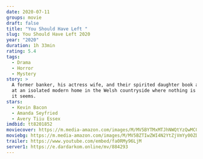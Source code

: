 ```yaml
---
date: 2020-07-11
groups: movie
draft: false
title: "You Should Have Left "
slug: You Should Have Left 2020
year: "2020"
duration: 1h 33min
rating: 5.4
tags:
  - Drama
  - Horror
  - Mystery
story: >
  A former banker, his actress wife, and their spirited daughter book a vacation
  at an isolated modern home in the Welsh countryside where nothing is quite as
  it seems.
stars:
  - Kevin Bacon
  - Amanda Seyfried
  - Avery Tiiu Essex
imdbid: tt8201852
moviecover: https://m.media-amazon.com/images/M/MV5BYTMxMTJhNWQtYzQwMC00MThhLTkzNjMtMDljMGE1MmE1NWM2XkEyXkFqcGdeQXVyODkxMzcxOTY@._V1_.jpg
moviebg: https://m.media-amazon.com/images/M/MV5BZTIwZWI4N2YtZjVmYy00ZDNjLWE5YTItOTg5MjMxMmY1YTMxXkEyXkFqcGdeQXVyMTkxNjUyNQ@@._V1_SX1777_CR0,0,1777,956_AL_.jpg
trailer: https://www.youtube.com/embed/fa0RMy96LjM
server1: https://e.dardarkom.online/mv/884293
---
```

